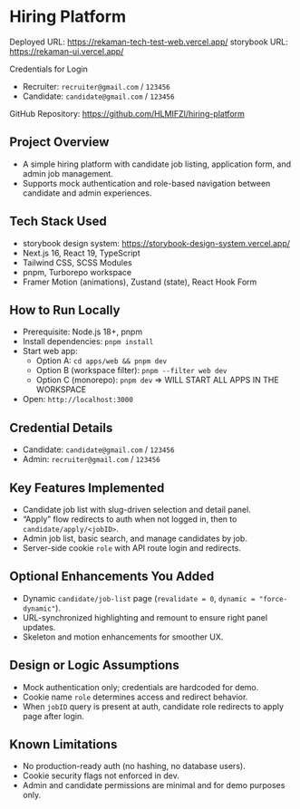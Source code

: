 # Hiring Platform

Deployed URL: https://rekaman-tech-test-web.vercel.app/
storybook URL: https://rekaman-ui.vercel.app/

Credentials for Login
- Recruiter: `recruiter@gmail.com` / `123456`
- Candidate: `candidate@gmail.com` / `123456`

GitHub Repository: https://github.com/HLMIFZI/hiring-platform

## Project Overview
- A simple hiring platform with candidate job listing, application form, and admin job management.
- Supports mock authentication and role-based navigation between candidate and admin experiences.

## Tech Stack Used
- storybook design system: https://storybook-design-system.vercel.app/
- Next.js 16, React 19, TypeScript
- Tailwind CSS, SCSS Modules
- pnpm, Turborepo workspace
- Framer Motion (animations), Zustand (state), React Hook Form

## How to Run Locally
- Prerequisite: Node.js 18+, pnpm
- Install dependencies: `pnpm install`
- Start web app:
  - Option A: `cd apps/web && pnpm dev`
  - Option B (workspace filter): `pnpm --filter web dev`
  - Option C (monorepo): `pnpm dev` => WILL START ALL APPS IN THE WORKSPACE 
- Open: `http://localhost:3000`

## Credential Details
- Candidate: `candidate@gmail.com` / `123456`
- Admin: `recruiter@gmail.com` / `123456`

## Key Features Implemented
- Candidate job list with slug-driven selection and detail panel.
- “Apply” flow redirects to auth when not logged in, then to `candidate/apply/<jobID>`.
- Admin job list, basic search, and manage candidates by job.
- Server-side cookie `role` with API route login and redirects.

## Optional Enhancements You Added
- Dynamic `candidate/job-list` page (`revalidate = 0`, `dynamic = "force-dynamic"`).
- URL-synchronized highlighting and remount to ensure right panel updates.
- Skeleton and motion enhancements for smoother UX.

## Design or Logic Assumptions
- Mock authentication only; credentials are hardcoded for demo.
- Cookie name `role` determines access and redirect behavior.
- When `jobID` query is present at auth, candidate role redirects to apply page after login.

## Known Limitations
- No production-ready auth (no hashing, no database users).
- Cookie security flags not enforced in dev.
- Admin and candidate permissions are minimal and for demo purposes only.